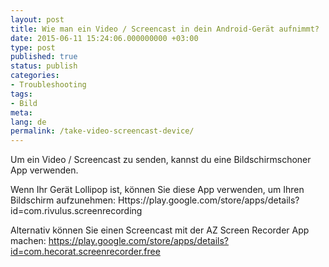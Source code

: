 ```yaml
---
layout: post
title: Wie man ein Video / Screencast in dein Android-Gerät aufnimmt?
date: 2015-06-11 15:24:06.000000000 +03:00
type: post
published: true
status: publish
categories:
- Troubleshooting
tags:
- Bild
meta:
lang: de
permalink: /take-video-screencast-device/
---
```


Um ein Video / Screencast zu senden, kannst du eine Bildschirmschoner App verwenden.

Wenn Ihr Gerät Lollipop ist, können Sie diese App verwenden, um Ihren Bildschirm aufzunehmen:
Https://play.google.com/store/apps/details?id=com.rivulus.screenrecording

Alternativ können Sie einen Screencast mit der AZ Screen Recorder App machen:
https://play.google.com/store/apps/details?id=com.hecorat.screenrecorder.free
